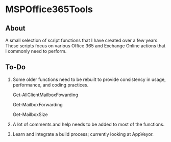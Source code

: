 # MSPOffice365Tools

## About

A small selection of script functions that I have created over a few years. These scripts focus on various Office 365 and Exchange Online actions that I commonly need to perform.

## To-Do

1. Some older functions need to be rebuilt to provide consistency in usage, performance, and coding practices.

    Get-AllClientMailboxFowarding

    Get-MailboxForwarding

    Get-MailboxSize

2. A lot of comments and help needs to be added to most of the functions.

3. Learn and integrate a build process; currently looking at AppVeyor.
